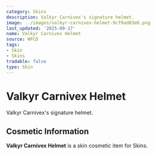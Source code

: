 ```yaml
---
category: Skins
description: Valkyr Carnivex's signature helmet.
image: ../images/valkyr-carnivex-helmet-9cf9ad03e6.png
last_updated: '2025-09-17'
name: Valkyr Carnivex Helmet
source: WFCD
tags:
- Skin
- Skins
tradable: false
type: Skin
---
```


# Valkyr Carnivex Helmet

Valkyr Carnivex's signature helmet.

## Cosmetic Information

**Valkyr Carnivex Helmet** is a skin cosmetic item for Skins.

